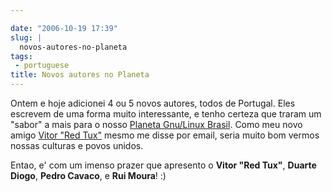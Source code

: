 ```yaml
---

date: "2006-10-19 17:39"
slug: |
  novos-autores-no-planeta
tags:
 - portuguese
title: Novos autores no Planeta
---
```


Ontem e hoje adicionei 4 ou 5 novos autores, todos de Portugal. Eles
escrevem de uma forma muito interessante, e tenho certeza que traram um
"sabor" a mais para o nosso [Planeta Gnu/Linux
Brasil](http://planeta.gnulinuxbrasil.org). Como meu novo amigo [Vitor
"Red Tux"](http://tuxvermelho.blogspot.com/) mesmo me disse por email,
seria muito bom vermos nossas culturas e povos unidos.

Entao, e' com um imenso prazer que apresento o **Vitor "Red Tux"**,
**Duarte Diogo**, **Pedro Cavaco**, e **Rui Moura**! :)
